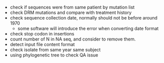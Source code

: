 - check if sequences were from same patient by mutation list
- check DRM mutations and compare with treatment history
- check sequence collection date, normally should not be before around 1970
    - some software will introduce the error when converting date format
- check stop codon in insertions
- count number of N in NA seq, and consider to remove them.
- detect input file content format
- check isolate from same year same subject
- using phylogenetic tree to check QA issue
